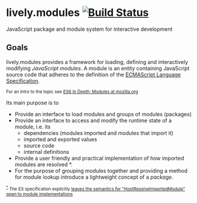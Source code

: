 # lively.modules [![Build Status](https://travis-ci.org/LivelyKernel/lively.modules.svg)](https://travis-ci.org/LivelyKernel/lively.modules)

JavaScript package and module system for interactive development

## Goals

lively.modules provides a framework for loading, defining and interactively modifying *JavaScript modules*. A module is an entity containing JavaScript source code that adheres to the definition of the [ECMAScript Language Specification](https://tc39.github.io/ecma262/#sec-modules).

<small>For an intro to the topic see [ES6 In Depth: Modules at mozilla.org](https://hacks.mozilla.org/2015/08/es6-in-depth-modules/)</small>

Its main purpose is to

- Provide an interface to load modules and groups of modules (packages)
- Provide an interface to access and modify the runtime state of a module, i.e. its
    - dependencies (modules imported and modules that import it)
    - imported and exported values
    - source code
    - internal definitions
- Provide a user friendly and practical implementation of how imported modules are resolved <a name="resolve-module-note">*</a>.
- For the purpose of grouping modules together and providing a method for module lookup introduce a lightweight concept of a *package*.

<small><sup>[*](#resolve-module-note)</sup> The ES specification explicitly [leaves the semantics for "HostResolveImportedModule" open to module implementations](https://tc39.github.io/ecma262/#sec-hostresolveimportedmodule)</small>

